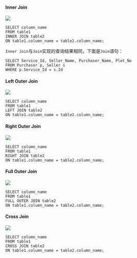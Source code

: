 #### Inner Join



![](D:\Github\StudyNote\assets\sql-inner-join.png)



```
SELECT column_name
FROM table1
INNER JOIN table2
ON table1.column_name = table2.column_name;
```

`Inner Join`与`Join`实现的查询结果相同，下面是`Join`语句：

```
SELECT Service_Id, Seller_Name, Purchaser_Name, Plot_No 
FROM Purchaser p, Seller s
WHERE p.Service_Id = s.Id
```



#### Left Outer Join

![](D:\Github\StudyNote\assets\sql-left-outer-join.png)



```
SELECT column_name
FROM table1
LEFT JOIN table2
ON table1.column_name = table2.column_name;
```



#### Right Outer Join

![](D:\Github\StudyNote\assets\sql-right-outer-join.png)



```
SELECT column_name
FROM table1
RIGHT JOIN table2
ON table1.column_name = table2.column_name;
```



#### Full Outer Join



![](D:\Github\StudyNote\assets\sql-full-outer-join.png)



```
SELECT column_name
FROM table1
FULL OUTER JOIN table2
ON table1.column_name = table2.column_name;
```



#### Cross Join

![](D:\Github\StudyNote\assets\cross-join-sql.png)



```
SELECT column_name
FROM table1
CROSS JOIN table2
ON table1.column_name = table2.column_name;
```

